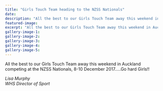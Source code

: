 ```yaml
---
title: "Girls Touch Team heading to the NZSS Nationals"
date: 
description: "All the best to our Girls Touch Team away this weekend in Auckland competing at the NZSS Nationals, 8-10 December 2017."
featured-image: 
excerpt: "All the best to our Girls Touch Team away this weekend in Auckland competing at the NZSS Nationals."
gallery-image-1: 
gallery-image-2: 
gallery-image-3: 
gallery-image-4: 
gallery-image-5: 
---
```


<p><span>All the best to our Girls Touch Team away this weekend in Auckland competing at the NZSS Nationals, 8-10 December 2017.....Go hard Girls!!</span></p>
<p><em>Lisa Murphy</em><br /><em>WHS <em>Director of&nbsp;</em>Sport&nbsp;</em></p>

